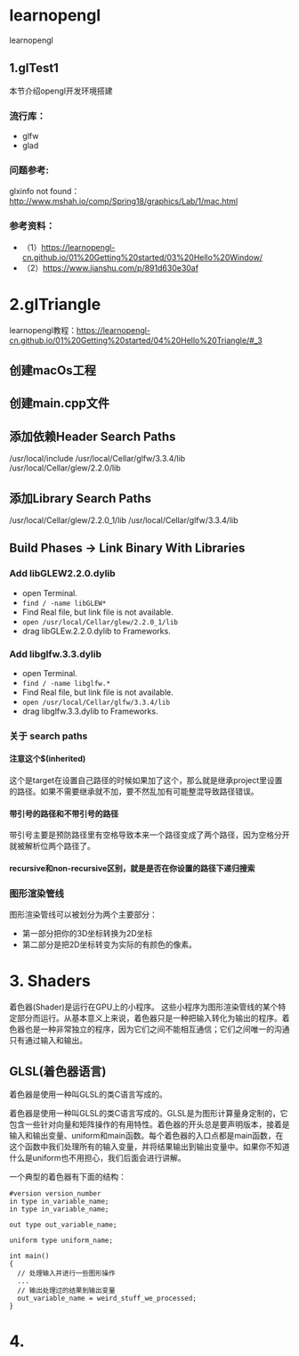 # learnopengl

learnopengl

## 1.glTest1

本节介绍opengl开发环境搭建

### 流行库：

* glfw  
* glad  

### 问题参考:  

glxinfo not found： http://www.mshah.io/comp/Spring18/graphics/Lab/1/mac.html

### 参考资料：
* （1）https://learnopengl-cn.github.io/01%20Getting%20started/03%20Hello%20Window/  
* （2）https://www.jianshu.com/p/891d630e30af

# 2.glTriangle

learnopengl教程：https://learnopengl-cn.github.io/01%20Getting%20started/04%20Hello%20Triangle/#_3

## 创建macOs工程

## 创建main.cpp文件

## 添加依赖Header Search Paths

/usr/local/include
/usr/local/Cellar/glfw/3.3.4/lib
/usr/local/Cellar/glew/2.2.0/lib


## 添加Library Search Paths

/usr/local/Cellar/glew/2.2.0_1/lib
/usr/local/Cellar/glfw/3.3.4/lib


## Build Phases -> Link Binary With Libraries

### Add libGLEW2.2.0.dylib

* open Terminal.
* `find / -name libGLEW*`
* Find Real file, but link file is not available.
* `open /usr/local/Cellar/glew/2.2.0_1/lib`
* drag libGLEw.2.2.0.dylib to Frameworks.

### Add libglfw.3.3.dylib

* open Terminal.
*  `find / -name libglfw.*`
* Find Real file, but link file is not available.
* `open /usr/local/Cellar/glfw/3.3.4/lib`
* drag libglfw.3.3.dylib to Frameworks.

### 关于 search paths

#### 注意这个$(inherited)

这个是target在设置自己路径的时候如果加了这个，那么就是继承project里设置的路径。如果不需要继承就不加，要不然乱加有可能整混导致路径错误。

#### 带引号的路径和不带引号的路径 

带引号主要是预防路径里有空格导致本来一个路径变成了两个路径，因为空格分开就被解析位两个路径了。

#### recursive和non-recursive区别，就是是否在你设置的路径下递归搜索


### 图形渲染管线
图形渲染管线可以被划分为两个主要部分：
* 第一部分把你的3D坐标转换为2D坐标
* 第二部分是把2D坐标转变为实际的有颜色的像素。


# 3. Shaders

着色器(Shader)是运行在GPU上的小程序。
这些小程序为图形渲染管线的某个特定部分而运行。从基本意义上来说，着色器只是一种把输入转化为输出的程序。着色器也是一种非常独立的程序，因为它们之间不能相互通信；它们之间唯一的沟通只有通过输入和输出。

## GLSL(着色器语言)

着色器是使用一种叫GLSL的类C语言写成的。

着色器是使用一种叫GLSL的类C语言写成的。GLSL是为图形计算量身定制的，它包含一些针对向量和矩阵操作的有用特性。着色器的开头总是要声明版本，接着是输入和输出变量、uniform和main函数。每个着色器的入口点都是main函数，在这个函数中我们处理所有的输入变量，并将结果输出到输出变量中。如果你不知道什么是uniform也不用担心，我们后面会进行讲解。

一个典型的着色器有下面的结构：

```
#version version_number
in type in_variable_name;
in type in_variable_name;

out type out_variable_name;

uniform type uniform_name;

int main()
{
  // 处理输入并进行一些图形操作
  ...
  // 输出处理过的结果到输出变量
  out_variable_name = weird_stuff_we_processed;
}
```


# 4.
